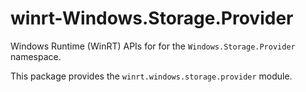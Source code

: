 <!-- warning: Please don't edit this file. It was automatically generated. -->

# winrt-Windows.Storage.Provider

Windows Runtime (WinRT) APIs for for the `Windows.Storage.Provider` namespace.

This package provides the `winrt.windows.storage.provider` module.
